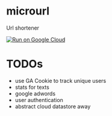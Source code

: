 # microurl

Url shortener

[![Run on Google Cloud](https://storage.googleapis.com/cloudrun/button.svg)](https://console.cloud.google.comcloudshell/editor?shellonly=true&cloudshell_image=gcr.io/cloudrun/button&cloudshell_git_repo=https://github.com/thomasgassmann/microurl)

# TODOs
- use GA Cookie to track unique users
- stats for texts
- google adwords
- user authentication
- abstract cloud datastore away




